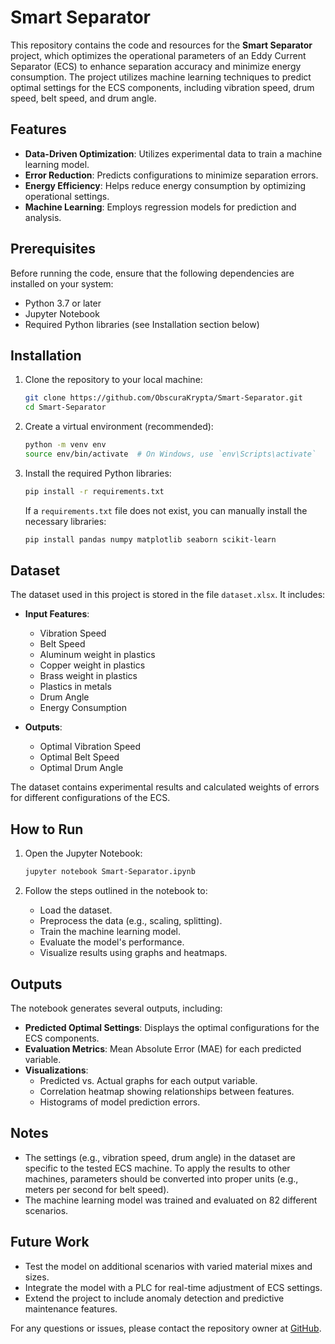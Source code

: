 # Smart Separator

This repository contains the code and resources for the **Smart Separator** project, which optimizes the operational parameters of an Eddy Current Separator (ECS) to enhance separation accuracy and minimize energy consumption. The project utilizes machine learning techniques to predict optimal settings for the ECS components, including vibration speed, drum speed, belt speed, and drum angle.

## Features

- **Data-Driven Optimization**: Utilizes experimental data to train a machine learning model.
- **Error Reduction**: Predicts configurations to minimize separation errors.
- **Energy Efficiency**: Helps reduce energy consumption by optimizing operational settings.
- **Machine Learning**: Employs regression models for prediction and analysis.

## Prerequisites

Before running the code, ensure that the following dependencies are installed on your system:

- Python 3.7 or later
- Jupyter Notebook
- Required Python libraries (see Installation section below)

## Installation

1. Clone the repository to your local machine:

   ```bash
   git clone https://github.com/ObscuraKrypta/Smart-Separator.git
   cd Smart-Separator
   ```

2. Create a virtual environment (recommended):

   ```bash
   python -m venv env
   source env/bin/activate  # On Windows, use `env\Scripts\activate`
   ```

3. Install the required Python libraries:

   ```bash
   pip install -r requirements.txt
   ```

   If a `requirements.txt` file does not exist, you can manually install the necessary libraries:

   ```bash
   pip install pandas numpy matplotlib seaborn scikit-learn
   ```

## Dataset

The dataset used in this project is stored in the file `dataset.xlsx`. It includes:

- **Input Features**:
  - Vibration Speed
  - Belt Speed
  - Aluminum weight in plastics
  - Copper weight in plastics
  - Brass weight in plastics
  - Plastics in metals
  - Drum Angle
  - Energy Consumption

- **Outputs**:
  - Optimal Vibration Speed
  - Optimal Belt Speed
  - Optimal Drum Angle

The dataset contains experimental results and calculated weights of errors for different configurations of the ECS.

## How to Run

1. Open the Jupyter Notebook:

   ```bash
   jupyter notebook Smart-Separator.ipynb
   ```

2. Follow the steps outlined in the notebook to:
   - Load the dataset.
   - Preprocess the data (e.g., scaling, splitting).
   - Train the machine learning model.
   - Evaluate the model's performance.
   - Visualize results using graphs and heatmaps.

## Outputs

The notebook generates several outputs, including:

- **Predicted Optimal Settings**: Displays the optimal configurations for the ECS components.
- **Evaluation Metrics**: Mean Absolute Error (MAE) for each predicted variable.
- **Visualizations**:
  - Predicted vs. Actual graphs for each output variable.
  - Correlation heatmap showing relationships between features.
  - Histograms of model prediction errors.

## Notes

- The settings (e.g., vibration speed, drum angle) in the dataset are specific to the tested ECS machine. To apply the results to other machines, parameters should be converted into proper units (e.g., meters per second for belt speed).
- The machine learning model was trained and evaluated on 82 different scenarios.

## Future Work

- Test the model on additional scenarios with varied material mixes and sizes.
- Integrate the model with a PLC for real-time adjustment of ECS settings.
- Extend the project to include anomaly detection and predictive maintenance features.



For any questions or issues, please contact the repository owner at [GitHub](https://github.com/ObscuraKrypta).
